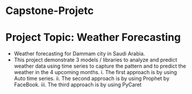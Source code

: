 # Capstone-Projetc
# Project Topic: Weather Forecasting
- Weather forecasting for Dammam city in Saudi Arabia. 
- 	This project demonstrate 3 models / libraries to analyze and predict weather data using time series to capture the pattern and to predict the weather in the 4 upcoming months. 
i.	The first approach is by using Auto time series.
ii.	The second approach is by using Prophet by FaceBook.
iii.	The third approach is by using PyCaret

